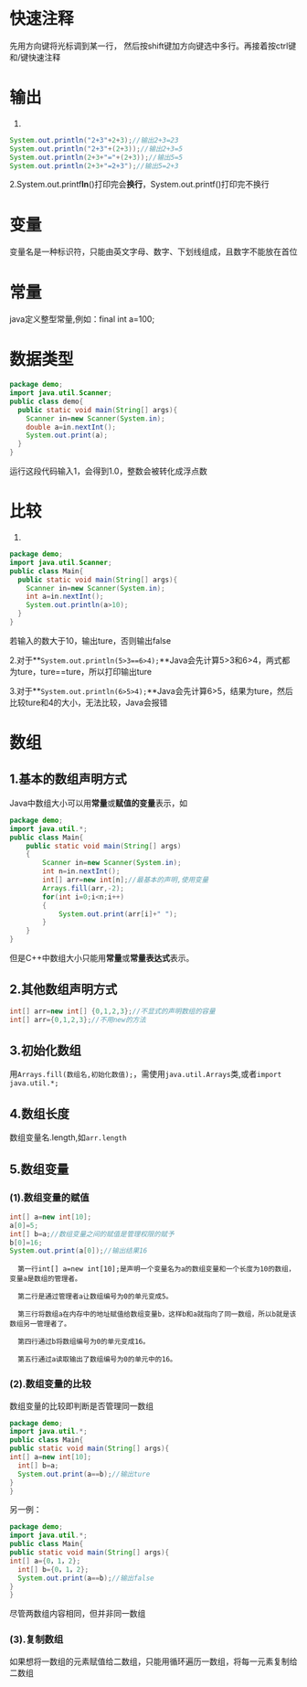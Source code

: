 # 快速注释

先用方向键将光标调到某一行， 然后按shift键加方向键选中多行。再接着按ctrl键和/键快速注释

# 输出

1.

```Java
System.out.println("2+3"+2+3);//输出2+3=23
System.out.println("2+3"+(2+3));//输出2+3=5
System.out.println(2+3+"="+(2+3));//输出5=5
System.out.println(2+3+"=2+3");//输出5=2+3
```

2.System.out.printf**ln**()打印完会**换行**，System.out.printf()打印完不换行

# 变量

变量名是一种标识符，只能由英文字母、数字、下划线组成，且数字不能放在首位

# 常量

java定义整型常量,例如：final int a=100;

# 数据类型

```Java
package demo;
import java.util.Scanner;
public class demo{
  public static void main(String[] args){
    Scanner in=new Scanner(System.in);
    double a=in.nextInt();
    System.out.print(a);
  }
}
```

运行这段代码输入1，会得到1.0，整数会被转化成浮点数

# 比较

1.

```Java
package demo;
import java.util.Scanner;
public class Main{
  public static void main(String[] args){
    Scanner in=new Scanner(System.in);
    int a=in.nextInt();
    System.out.println(a>10);
  }
}
```

若输入的数大于10，输出ture，否则输出false

2.对于**`System.out.println(5>3==6>4);`**Java会先计算5>3和6>4，两式都为ture，ture==ture，所以打印输出ture

3.对于**`System.out.println(6>5>4);`**Java会先计算6>5，结果为ture，然后比较ture和4的大小，无法比较，Java会报错

# 数组

## 1.基本的数组声明方式

Java中数组大小可以用**常量**或**赋值的变量**表示，如

```Java
package demo;
import java.util.*;
public class Main{
	public static void main(String[] args)
	{
		Scanner in=new Scanner(System.in);
		int n=in.nextInt();
		int[] arr=new int[n];//最基本的声明,使用变量
		Arrays.fill(arr,-2);
		for(int i=0;i<n;i++)
		{
			System.out.print(arr[i]+" ");
		}
	}
}
```

但是C++中数组大小只能用**常量**或**常量表达式**表示。

## 2.其他数组声明方式

```Java
int[] arr=new int[] {0,1,2,3};//不显式的声明数组的容量
int[] arr={0,1,2,3};//不用new的方法
```

## 3.初始化数组

用`Arrays.fill(数组名,初始化数值);`，需使用`java.util.Arrays`类,或者`import java.util.*;`

## 4.数组长度

数组变量名.length,如`arr.length`

## 5.数组变量

### (1).数组变量的赋值

```Java
int[] a=new int[10];
a[0]=5;
int[] b=a;//数组变量之间的赋值是管理权限的赋予
b[0]=16;
System.out.print(a[0]);//输出结果16
```

      第一行int[] a=new int[10];是声明一个变量名为a的数组变量和一个长度为10的数组，变量a是数组的管理者。

      第二行是通过管理者a让数组编号为0的单元变成5。

      第三行将数组a在内存中的地址赋值给数组变量b，这样b和a就指向了同一数组，所以b就是该数组另一管理者了。

      第四行通过b将数组编号为0的单元变成16。

      第五行通过a读取输出了数组编号为0的单元中的16。

### (2).数组变量的比较

数组变量的比较即判断是否管理同一数组

```Java
package demo;
import java.util.*;
public class Main{
public static void main(String[] args){
int[] a=new int[10];
  int[] b=a;
  System.out.print(a==b);//输出ture
}
}
```

另一例：

```Java
package demo;
import java.util.*;
public class Main{
public static void main(String[] args){
int[] a={0，1，2};
  int[] b={0，1，2};
  System.out.print(a==b);//输出false
}
}
```

尽管两数组内容相同，但并非同一数组

### (3).复制数组

如果想将一数组的元素赋值给二数组，只能用循环遍历一数组，将每一元素复制给二数组

